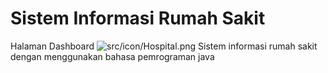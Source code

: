# Sistem Informasi Rumah Sakit

Halaman Dashboard
![src/icon/Hospital.png]( {https://imgur.com/a/gDSz8RS} )
Sistem informasi rumah sakit dengan menggunakan bahasa pemrograman java
